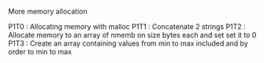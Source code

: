 More memory allocation

P1T0 : Allocating memory with malloc
P1T1 : Concatenate 2 strings
P1T2 : Allocate memory to an array of nmemb on size bytes each and set set it to 0
P1T3 : Create an array containing values from min to max included and by order to min to max
